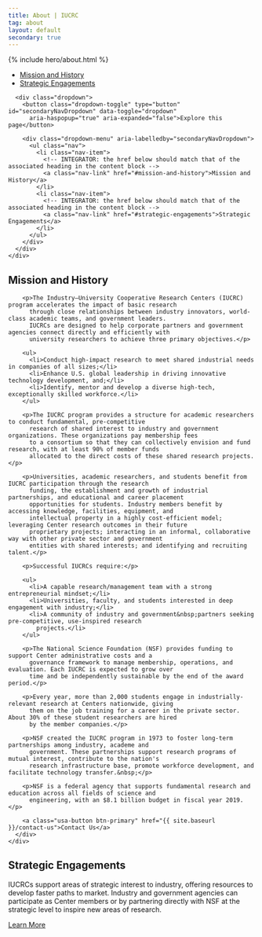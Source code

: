 ```yaml
---
title: About | IUCRC
tag: about
layout: default
secondary: true
---
```


{% include hero/about.html %}

<div class="stickybits-wrapper">
  <div class="secondary-nav" style="position: sticky;">
    <div class="container">
      <div class="secondary-nav__scrollspy">
        <ul class="nav">
          <li class="nav-item">
            <!-- INTEGRATOR: the href below should match that of the associated heading in the content block -->
            <a class="nav-link" href="#mission-and-history">Mission and History</a>
          </li>
          <li class="nav-item">
            <!-- INTEGRATOR: the href below should match that of the associated heading in the content block -->
            <a class="nav-link" href="#strategic-engagements">Strategic Engagements</a>
          </li>
        </ul>
      </div>

      <div class="dropdown">
        <button class="dropdown-toggle" type="button" id="secondaryNavDropdown" data-toggle="dropdown"
          aria-haspopup="true" aria-expanded="false">Explore this page</button>

        <div class="dropdown-menu" aria-labelledby="secondaryNavDropdown">
          <ul class="nav">
            <li class="nav-item">
              <!-- INTEGRATOR: the href below should match that of the associated heading in the content block -->
              <a class="nav-link" href="#mission-and-history">Mission and History</a>
            </li>
            <li class="nav-item">
              <!-- INTEGRATOR: the href below should match that of the associated heading in the content block -->
              <a class="nav-link" href="#strategic-engagements">Strategic Engagements</a>
            </li>
          </ul>
        </div>
      </div>
    </div>
  </div>

  <div class="content-block">
    <div class="container">
      <div class="content-block__inner">
        <h2 id="mission-and-history"><span class="highlight">Mission and History</span></h2>

        <p>The Industry–University Cooperative Research Centers (IUCRC) program accelerates the impact of basic research
          through close relationships between industry innovators, world-class academic teams, and government leaders.
          IUCRCs are designed to help corporate partners and government agencies connect directly and efficiently with
          university researchers to achieve three primary objectives.</p>

        <ul>
          <li>Conduct high-impact research to meet shared industrial needs in companies of all sizes;</li>
          <li>Enhance U.S. global leadership in driving innovative technology development, and;</li>
          <li>Identify, mentor and develop a diverse high-tech, exceptionally skilled workforce.</li>
        </ul>

        <p>The IUCRC program provides a structure for academic researchers to conduct fundamental, pre-competitive
          research of shared interest to industry and government organizations. These organizations pay membership fees
          to a consortium so that they can collectively envision and fund research, with at least 90% of member funds
          allocated to the direct costs of these shared research projects.</p>

        <p>Universities, academic researchers, and students benefit from IUCRC participation through the research
          funding, the establishment and growth of industrial partnerships, and educational and career placement
          opportunities for students. Industry members benefit by accessing knowledge, facilities, equipment, and
          intellectual property in a highly cost-efficient model; leveraging Center research outcomes in their future
          proprietary projects; interacting in an informal, collaborative way with other private sector and government
          entities with shared interests; and identifying and recruiting talent.</p>

        <p>Successful IUCRCs require:</p>

        <ul>
          <li>A capable research/management team with a strong entrepreneurial mindset;</li>
          <li>Universities, faculty, and students interested in deep engagement with industry;</li>
          <li>A community of industry and government&nbsp;partners seeking pre-competitive, use-inspired research
            projects.</li>
        </ul>

        <p>The National Science Foundation (NSF) provides funding to support Center administrative costs and a
          governance framework to manage membership, operations, and evaluation. Each IUCRC is expected to grow over
          time and be independently sustainable by the end of the award period.</p>

        <p>Every year, more than 2,000 students engage in industrially-relevant research at Centers nationwide, giving
          them on the job training for a career in the private sector. About 30% of these student researchers are hired
          by the member companies.</p>

        <p>NSF created the IUCRC program in 1973 to foster long-term partnerships among industry, academe and
          government. These partnerships support research programs of mutual interest, contribute to the nation's
          research infrastructure base, promote workforce development, and facilitate technology transfer.&nbsp;</p>

        <p>NSF is a federal agency that supports fundamental research and education across all fields of science and
          engineering, with an $8.1 billion budget in fiscal year 2019.</p>

        <a class="usa-button btn-primary" href="{{ site.baseurl }}/contact-us">Contact Us</a>
      </div>
    </div>
  </div>

  <div class="content-block content-block--bg">
    <div class="container">
      <div class="content-block__inner">
        <h2 id="strategic-engagements"><span class="highlight">Strategic Engagements</span></h2>
        <p>IUCRCs support areas of strategic interest to industry, offering resources to develop faster paths to market.
          Industry and government agencies can participate as Center members or by partnering directly with NSF at the
          strategic level to inspire new areas of research.&nbsp;&nbsp;</p>
        <a class="usa-button btn-primary" href="{{ site.baseurl }}/strategic-engagements/">Learn More</a>
      </div>
    </div>
  </div>
</div>